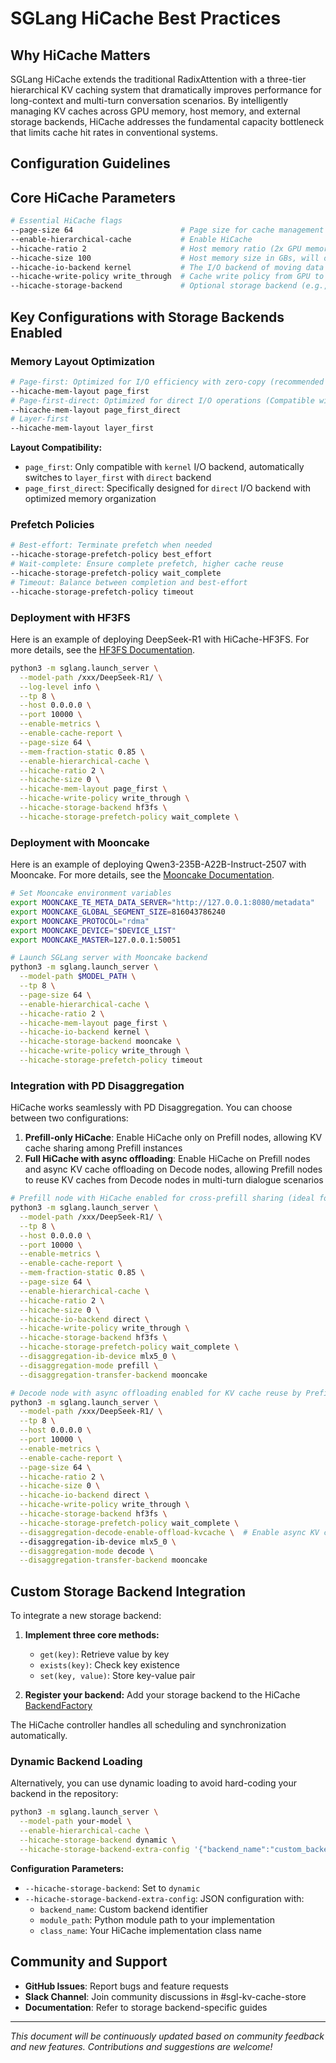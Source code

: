 # SGLang HiCache Best Practices

## Why HiCache Matters

SGLang HiCache extends the traditional RadixAttention with a three-tier hierarchical KV caching system that dramatically improves performance for long-context and multi-turn conversation scenarios. By intelligently managing KV caches across GPU memory, host memory, and external storage backends, HiCache addresses the fundamental capacity bottleneck that limits cache hit rates in conventional systems.

## Configuration Guidelines

## Core HiCache Parameters

```bash
# Essential HiCache flags
--page-size 64                        # Page size for cache management
--enable-hierarchical-cache           # Enable HiCache
--hicache-ratio 2                     # Host memory ratio (2x GPU memory)
--hicache-size 100                    # Host memory size in GBs, will override the above ratio
--hicache-io-backend kernel           # The I/O backend of moving data between CPU and GPU
--hicache-write-policy write_through  # Cache write policy from GPU to CPU
--hicache-storage-backend             # Optional storage backend (e.g., hf3fs, mooncake, etc.)
```

## Key Configurations with Storage Backends Enabled

### Memory Layout Optimization

```bash
# Page-first: Optimized for I/O efficiency with zero-copy (recommended with kernel backend)
--hicache-mem-layout page_first
# Page-first-direct: Optimized for direct I/O operations (Compatible with fa3 and same zero-copy performance as page_first)
--hicache-mem-layout page_first_direct
# Layer-first
--hicache-mem-layout layer_first
```
**Layout Compatibility:**
- `page_first`: Only compatible with `kernel` I/O backend, automatically switches to `layer_first` with `direct` backend
- `page_first_direct`: Specifically designed for `direct` I/O backend with optimized memory organization

### Prefetch Policies

```bash
# Best-effort: Terminate prefetch when needed
--hicache-storage-prefetch-policy best_effort
# Wait-complete: Ensure complete prefetch, higher cache reuse
--hicache-storage-prefetch-policy wait_complete
# Timeout: Balance between completion and best-effort
--hicache-storage-prefetch-policy timeout
```

### Deployment with HF3FS

Here is an example of deploying DeepSeek-R1 with HiCache-HF3FS. For more details, see the [HF3FS Documentation](../../python/sglang/srt/mem_cache/storage/hf3fs/docs/README.md).

```bash
python3 -m sglang.launch_server \
  --model-path /xxx/DeepSeek-R1/ \
  --log-level info \
  --tp 8 \
  --host 0.0.0.0 \
  --port 10000 \
  --enable-metrics \
  --enable-cache-report \
  --page-size 64 \
  --mem-fraction-static 0.85 \
  --enable-hierarchical-cache \
  --hicache-ratio 2 \
  --hicache-size 0 \
  --hicache-mem-layout page_first \
  --hicache-write-policy write_through \
  --hicache-storage-backend hf3fs \
  --hicache-storage-prefetch-policy wait_complete \
```

### Deployment with Mooncake

Here is an example of deploying Qwen3-235B-A22B-Instruct-2507 with Mooncake. For more details, see the [Mooncake Documentation](../../python/sglang/srt/mem_cache/storage/mooncake_store/README.md).

```bash
# Set Mooncake environment variables
export MOONCAKE_TE_META_DATA_SERVER="http://127.0.0.1:8080/metadata"
export MOONCAKE_GLOBAL_SEGMENT_SIZE=816043786240
export MOONCAKE_PROTOCOL="rdma"
export MOONCAKE_DEVICE="$DEVICE_LIST"
export MOONCAKE_MASTER=127.0.0.1:50051

# Launch SGLang server with Mooncake backend
python3 -m sglang.launch_server \
  --model-path $MODEL_PATH \
  --tp 8 \
  --page-size 64 \
  --enable-hierarchical-cache \
  --hicache-ratio 2 \
  --hicache-mem-layout page_first \
  --hicache-io-backend kernel \
  --hicache-storage-backend mooncake \
  --hicache-write-policy write_through \
  --hicache-storage-prefetch-policy timeout
```

### Integration with PD Disaggregation

HiCache works seamlessly with PD Disaggregation. You can choose between two configurations:

1. **Prefill-only HiCache**: Enable HiCache only on Prefill nodes, allowing KV cache sharing among Prefill instances
2. **Full HiCache with async offloading**: Enable HiCache on Prefill nodes and async KV cache offloading on Decode nodes, allowing Prefill nodes to reuse KV caches from Decode nodes in multi-turn dialogue scenarios

```bash
# Prefill node with HiCache enabled for cross-prefill sharing (ideal for SystemPrompt scenarios)
python3 -m sglang.launch_server \
  --model-path /xxx/DeepSeek-R1/ \
  --tp 8 \
  --host 0.0.0.0 \
  --port 10000 \
  --enable-metrics \
  --enable-cache-report \
  --mem-fraction-static 0.85 \
  --page-size 64 \
  --enable-hierarchical-cache \
  --hicache-ratio 2 \
  --hicache-size 0 \
  --hicache-io-backend direct \
  --hicache-write-policy write_through \
  --hicache-storage-backend hf3fs \
  --hicache-storage-prefetch-policy wait_complete \
  --disaggregation-ib-device mlx5_0 \
  --disaggregation-mode prefill \
  --disaggregation-transfer-backend mooncake

# Decode node with async offloading enabled for KV cache reuse by Prefill (ideal for multi-turn conversations)
python3 -m sglang.launch_server \
  --model-path /xxx/DeepSeek-R1/ \
  --tp 8 \
  --host 0.0.0.0 \
  --port 10000 \
  --enable-metrics \
  --enable-cache-report \
  --page-size 64 \
  --hicache-ratio 2 \
  --hicache-size 0 \
  --hicache-io-backend direct \
  --hicache-write-policy write_through \
  --hicache-storage-backend hf3fs \
  --hicache-storage-prefetch-policy wait_complete \
  --disaggregation-decode-enable-offload-kvcache \  # Enable async KV cache offloading in decode node
  --disaggregation-ib-device mlx5_0 \
  --disaggregation-mode decode \
  --disaggregation-transfer-backend mooncake
```

## Custom Storage Backend Integration

To integrate a new storage backend:

1. **Implement three core methods:**
   - `get(key)`: Retrieve value by key
   - `exists(key)`: Check key existence
   - `set(key, value)`: Store key-value pair

2. **Register your backend:** Add your storage backend to the HiCache [BackendFactory](../../python/sglang/srt/mem_cache/storage/backend_factory.py#L188)

The HiCache controller handles all scheduling and synchronization automatically.

### Dynamic Backend Loading

Alternatively, you can use dynamic loading to avoid hard-coding your backend in the repository:

```bash
python3 -m sglang.launch_server \
  --model-path your-model \
  --enable-hierarchical-cache \
  --hicache-storage-backend dynamic \
  --hicache-storage-backend-extra-config '{"backend_name":"custom_backend_name", "module_path": "your_module_path", "class_name": "YourHiCacheClassName"}'
```

**Configuration Parameters:**
- `--hicache-storage-backend`: Set to `dynamic`
- `--hicache-storage-backend-extra-config`: JSON configuration with:
  - `backend_name`: Custom backend identifier
  - `module_path`: Python module path to your implementation
  - `class_name`: Your HiCache implementation class name


## Community and Support

- **GitHub Issues**: Report bugs and feature requests
- **Slack Channel**: Join community discussions in #sgl-kv-cache-store
- **Documentation**: Refer to storage backend-specific guides

---

*This document will be continuously updated based on community feedback and new features. Contributions and suggestions are welcome!*
